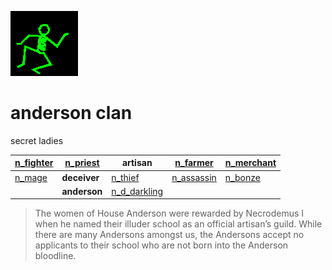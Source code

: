 ![dancer](assets/dancer.gif)

# anderson clan

 secret ladies

|  [n_fighter](n_fighter.md)  |  [n_priest](n_priest.md)  | **artisan**                       |  [n_farmer](n_farmer.md)      |  [n_merchant](n_merchant.md)  | 
| --------------------------- | ------------------------- | --------------------------------- | ----------------------------- | ----------------------------- | 
|  [n_mage](n_mage.md)        | **deceiver**              |  [n_thief](n_thief.md)            |  [n_assassin](n_assassin.md)  |  [n_bonze](n_bonze.md)        | 
|                             | **anderson**              |  [n_d_darkling](n_d_darkling.md)  |                               |                               | 
>
>   The women of House Anderson were rewarded by Necrodemus I when he named their illuder school as an official artisan’s guild. While there are many Andersons amongst us, the Andersons accept no applicants to their school who are not born into the Anderson bloodline. 

 